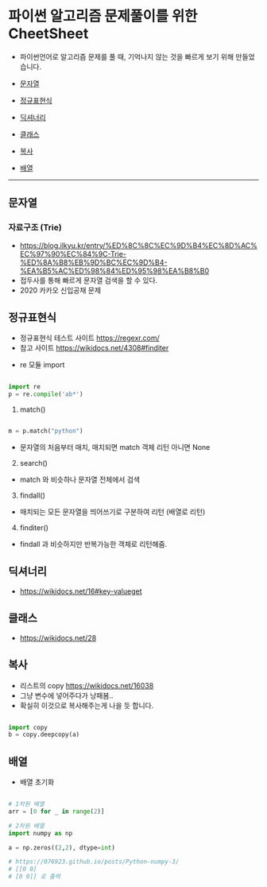 # 파이썬 알고리즘 문제풀이를 위한 CheetSheet

- 파이썬언어로 알고리즘 문제를 풀 때, 기억나지 않는 것을 빠르게 보기 위해 만들었습니다.

- [문자열](#문자열)
- [정규표현식](#정규표현식)
- [딕셔너리](#딕셔너리)
- [클래스](#클래스)
- [복사](#복사)
- [배열](#배열)

---------------------------------------------------------


## 문자열

### 자료구조 (Trie)
- https://blog.ilkyu.kr/entry/%ED%8C%8C%EC%9D%B4%EC%8D%AC%EC%97%90%EC%84%9C-Trie-%ED%8A%B8%EB%9D%BC%EC%9D%B4-%EA%B5%AC%ED%98%84%ED%95%98%EA%B8%B0
- 접두사를 통해 빠르게 문자열 검색을 할 수 있다.
- 2020 카카오 신입공채 문제


## 정규표현식

- 정규표현식 테스트 사이트 https://regexr.com/
- 참고 사이트 https://wikidocs.net/4308#finditer


* re 모듈 import

```python

import re
p = re.compile('ab*')

```

1. match()

```python

m = p.match("python")

```
- 문자열의 처음부터 매치, 매치되면 match 객체 리턴 아니면 None

2. search()

- match 와 비슷하나 문자열 전체에서 검색

3. findall()

- 매치되는 모든 문자열을 띄어쓰기로 구분하여 리턴 (배열로 리턴)

4. finditer()

- findall 과 비슷하지만 반복가능한 객체로 리턴해줌.


## 딕셔너리

- https://wikidocs.net/16#key-valueget


## 클래스

- https://wikidocs.net/28

## 복사

- 리스트의 copy https://wikidocs.net/16038
- 그냥 변수에 넣어주다가 낭패봄..
- 확실히 이것으로 복사해주는게 나을 듯 합니다.

```python

import copy
b = copy.deepcopy(a)

```

## 배열

-  배열 초기화

```python

# 1차원 배열
arr = [0 for _ in range(2)]

# 2차원 배열
import numpy as np

a = np.zeros((2,2), dtype=int)

# https://076923.github.io/posts/Python-numpy-3/
# [[0 0]
# [0 0]] 로 출력

```